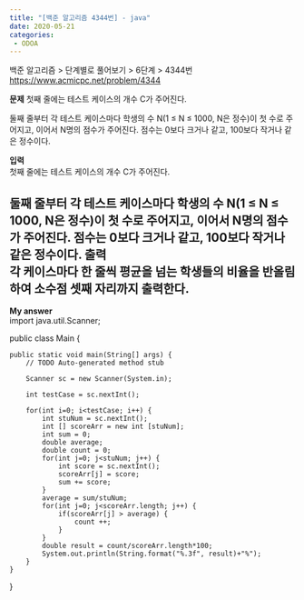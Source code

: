 ```yaml
---
title: "[백준 알고리즘 4344번] - java"
date: 2020-05-21
categories: 
 - ODOA
---
```

백준 알고리즘 > 단계별로 풀어보기 > 6단계 > 4344번 
<a href="https://www.acmicpc.net/problem/4344">https://www.acmicpc.net/problem/4344</a>  

**문제**
첫째 줄에는 테스트 케이스의 개수 C가 주어진다.

둘째 줄부터 각 테스트 케이스마다 학생의 수 N(1 ≤ N ≤ 1000, N은 정수)이 첫 수로 주어지고, 이어서 N명의 점수가 주어진다. 점수는 0보다 크거나 같고, 100보다 작거나 같은 정수이다.

**입력**  
첫째 줄에는 테스트 케이스의 개수 C가 주어진다.

둘째 줄부터 각 테스트 케이스마다 학생의 수 N(1 ≤ N ≤ 1000, N은 정수)이 첫 수로 주어지고, 이어서 N명의 점수가 주어진다. 점수는 0보다 크거나 같고, 100보다 작거나 같은 정수이다.
**출력**  
각 케이스마다 한 줄씩 평균을 넘는 학생들의 비율을 반올림하여 소수점 셋째 자리까지 출력한다.
---


**My answer**  
import java.util.Scanner;

public class Main {

	public static void main(String[] args) {
		// TODO Auto-generated method stub
		
		Scanner sc = new Scanner(System.in);
		
		int testCase = sc.nextInt();
		
		for(int i=0; i<testCase; i++) {
			int stuNum = sc.nextInt();
			int [] scoreArr = new int [stuNum];
			int sum = 0;
			double average;
			double count = 0;
			for(int j=0; j<stuNum; j++) {
				int score = sc.nextInt();
				scoreArr[j] = score;
				sum += score;
			}
			average = sum/stuNum;
			for(int j=0; j<scoreArr.length; j++) {
				if(scoreArr[j] > average) {
					count ++;
				}
			}
			double result = count/scoreArr.length*100;
			System.out.println(String.format("%.3f", result)+"%");
		}
	}

}



```




